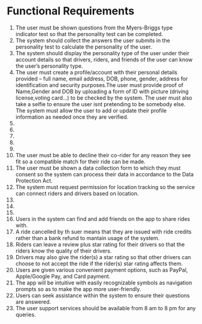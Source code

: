 # Functional Requirements
1. The user must be shown questions from the Myers-Briggs type indicator test so that the personality test can be completed.
2. The system should collect the answers the user submits in the personality test to calculate the personality of the user.
3. The system should display the personality type of the user under their account details so that drivers, riders, and friends of the user can know the user’s personality type. 
4. The user must create a profile/account with their personal details provided – full name, email address, DOB, phone, gender, address for identification and security purposes.The user must provide proof of Name,Gender and DOB by uploading a form of ID with picture (driving license,voting card...) to be checked by the system. The user must also take a selfie to ensure the user isnt pretending to be somebody else. The system must allow the user to add or update their profile information as needed once they are verified.
5.  
6. 
7. 
8. 
9. 
10. The user must be able to decline their co-rider for any reason they see fit so a compatible match  for their ride can be made. 
11. The user must be shown a data collection form to which they must consent so the system can process their data in accordance to the Data Protection Act.
12. The system must request permission for location tracking so the service can connect riders and drivers based on location.
13. 
14. 
15. 
16. Users in the system can find and add friends on the app to share rides with.
17. A ride cancelled by th suer means that they are issued with ride credits rather than a bank refund to mantain usage of the system.
18. Riders can leave a review plus star rating for their drivers so that the riders know the quality of their drivers.
19. Drivers may also give the rider(s) a star rating so that other drivers can choose to not accept the ride if the rider(s) star rating affects them. 
20. Users are given various convenient payment options, such as PayPal, Apple/Google Pay, and Card payment.
21. The app will be intuitive with easily recognizable symbols as navigation prompts so as to make the app more user-friendly.  
22. Users can seek assistance within the system to ensure their questions are answered.  
23. The user support services should be available from 8 am to 8 pm for any queries.
